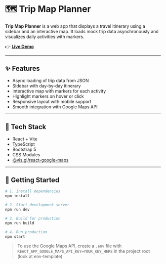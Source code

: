 # 🗺️ Trip Map Planner

**Trip Map Planner** is a web app that displays a travel itinerary using a sidebar and an interactive map. It loads mock trip data asynchronously and visualizes daily activities with markers.

👉 [**Live Demo**](https://coding-vibe.github.io/trip-map-planner)

---

## ✨ Features

- Async loading of trip data from JSON
- Sidebar with day-by-day itinerary
- Interactive map with markers for each activity
- Highlight markers on hover or click
- Responsive layout with mobile support
- Smooth integration with Google Maps API

---

## 🧱 Tech Stack

- React + Vite
- TypeScript
- Bootstrap 5
- CSS Modules
- [@vis.gl/react-google-maps](https://visgl.github.io/react-google-maps)

---

## 🚀 Getting Started

```bash
# 1. Install dependencies
npm install

# 2. Start development server
npm run dev

# 3. Build for production
npm run build

# 4. Run production
npm start
```

> To use the Google Maps API, create a `.env` file with `REACT_APP_GOOGLE_MAPS_API_KEY=YOUR_KEY_HERE`
> in the project root (look at env-template)
